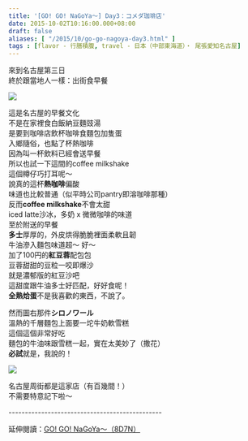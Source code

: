 ```yaml
---
title: '[GO! GO! NaGoYa～] Day3：コメダ珈琲店'
date: 2015-10-02T10:16:00.000+08:00
draft: false
aliases: [ "/2015/10/go-go-nagoya-day3.html" ]
tags : [flavor - 行膳積腹, travel - 日本（中部東海道）・ 尾張愛知名古屋]
---
```


來到名古屋第三日  
終於跟當地人一樣：出街食早餐  

![](/images/nagoya3a.jpg)

這是名古屋的早餐文化  
不是在家裡食白飯納豆麵豉湯  
是要到咖啡店飲杯咖啡食麵包加隻蛋  
入鄉隨俗，也點了杯熱咖啡  
因為叫一杯飲料已經會送早餐  
所以也試一下這間的coffee milkshake  
這個樽仔巧打耳呢～  
說真的這杯**熱咖啡**偏酸  
味道也比較普通（似平時公司pantry即溶咖啡那種）  
反而**coffee milkshake**不會太甜  
iced latte沙冰，多奶 x 微微咖啡的味道  
至於附送的早餐  
**多士**厚厚的，外皮烘得脆脆裡面柔軟且韌  
牛油滲入麵包味道超～ 好～  
加了100円的**紅豆蓉**配包包  
豆蓉甜甜的豆粒一咬即爆沙  
就是濃郁版的紅豆沙吧  
這甜度跟牛油多士好匹配，好好食呢！  
**全熟烚蛋**不是我喜歡的東西，不說了。  
  
然而圖右那件**シロノワール**  
溫熱的千層麵包上面要一坨牛奶軟雪糕  
這個這個非常好吃  
麵包的牛油味跟雪糕一起，實在太美妙了（撒花）  
**必試**就是，我說的！  

![](/images/nagoya3a1.jpg)

名古屋周街都是這家店（有百幾間！）  
不需要特意記下啦～  
  
\-----------------------------------------------  
  
延伸閱讀：[GO! GO! NaGoYa～（8D7N）](https://hidie.net/nagoya8d7n/)
